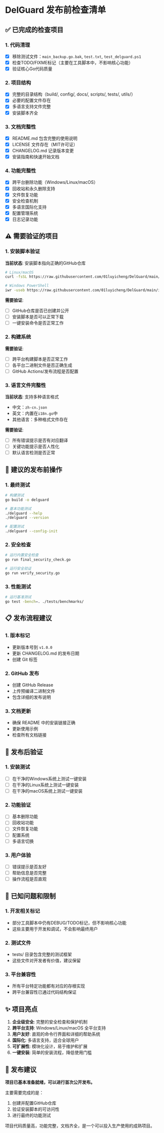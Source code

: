 # DelGuard 发布前检查清单

## ✅ 已完成的检查项目

### 1. 代码清理
- [x] 移除测试文件：`main_backup.go.bak`, `test.txt`, `test_delguard.ps1`
- [x] 检查TODO/FIXME标记（主要在工具脚本中，不影响核心功能）
- [x] 验证核心Go代码质量

### 2. 项目结构
- [x] 完整的目录结构（build/, config/, docs/, scripts/, tests/, utils/）
- [x] 必要的配置文件存在
- [x] 多语言支持文件完整
- [x] 安装脚本齐全

### 3. 文档完整性
- [x] README.md 包含完整的使用说明
- [x] LICENSE 文件存在（MIT许可证）
- [x] CHANGELOG.md 记录版本变更
- [x] 安装指南和快速开始文档

### 4. 功能完整性
- [x] 跨平台删除功能（Windows/Linux/macOS）
- [x] 回收站和永久删除支持
- [x] 文件恢复功能
- [x] 安全检查机制
- [x] 多语言国际化支持
- [x] 配置管理系统
- [x] 日志记录功能

## ⚠️ 需要验证的项目

### 1. 安装脚本验证
**当前状态**: 安装脚本指向正确的GitHub仓库
```bash
# Linux/macOS
curl -fsSL https://raw.githubusercontent.com/01luyicheng/DelGuard/main/install.sh | bash

# Windows PowerShell  
iwr -useb https://raw.githubusercontent.com/01luyicheng/DelGuard/main/install.ps1 | iex
```

**需要验证**:
- [ ] GitHub仓库是否已创建并公开
- [ ] 安装脚本是否可以正常下载
- [ ] 一键安装命令是否正常工作

### 2. 构建系统
**需要验证**:
- [ ] 跨平台构建脚本是否正常工作
- [ ] 各平台二进制文件是否正确生成
- [ ] GitHub Actions/发布流程是否配置

### 3. 语言文件完整性
**当前状态**: 支持多种语言格式
- 中文：`zh-cn.json`
- 英文：内置在`i18n.go`中
- 其他语言：多种格式文件存在

**需要验证**:
- [ ] 所有错误提示是否有对应翻译
- [ ] 关键功能提示是否人性化
- [ ] 默认语言检测是否正常

## 🔧 建议的发布前操作

### 1. 最终测试
```bash
# 构建测试
go build -o delguard

# 基本功能测试
./delguard --help
./delguard --version

# 配置测试
./delguard --config-init
```

### 2. 安全检查
```bash
# 运行内置安全检查
go run final_security_check.go

# 运行安全验证
go run verify_security.go
```

### 3. 性能测试
```bash
# 运行基准测试
go test -bench=. ./tests/benchmarks/
```

## 📋 发布流程建议

### 1. 版本标记
- 更新版本号到 `v1.0.0`
- 更新 CHANGELOG.md 的发布日期
- 创建 Git 标签

### 2. GitHub 发布
- 创建 GitHub Release
- 上传预编译二进制文件
- 包含详细的发布说明

### 3. 文档更新
- 确保 README 中的安装链接正确
- 更新使用示例
- 检查所有文档链接

## 🚀 发布后验证

### 1. 安装测试
- [ ] 在干净的Windows系统上测试一键安装
- [ ] 在干净的Linux系统上测试一键安装
- [ ] 在干净的macOS系统上测试一键安装

### 2. 功能验证
- [ ] 基本删除功能
- [ ] 回收站功能
- [ ] 文件恢复功能
- [ ] 配置系统
- [ ] 多语言切换

### 3. 用户体验
- [ ] 错误提示是否友好
- [ ] 帮助信息是否完整
- [ ] 操作流程是否直观

## 📝 已知问题和限制

### 1. 开发相关标记
- 部分工具脚本中仍有DEBUG/TODO标记，但不影响核心功能
- 这些主要用于开发和调试，不会影响最终用户

### 2. 测试文件
- tests/ 目录包含完整的测试框架
- 这些文件对开发者有价值，建议保留

### 3. 平台兼容性
- 所有平台特定功能都有对应的存根实现
- 跨平台兼容性已通过代码结构保证

## ✨ 项目亮点

1. **企业级安全**: 完整的安全检查和保护机制
2. **跨平台支持**: Windows/Linux/macOS 全平台支持
3. **用户友好**: 直观的命令行界面和详细的帮助系统
4. **国际化**: 多语言支持，适合全球用户
5. **可扩展性**: 模块化设计，易于维护和扩展
6. **一键安装**: 简单的安装流程，降低使用门槛

## 🎯 发布建议

**项目已基本准备就绪，可以进行首次公开发布。**

主要需要完成的是：
1. 创建并配置GitHub仓库
2. 验证安装脚本的可访问性
3. 进行最终的功能测试

项目代码质量高，功能完整，文档齐全，是一个可以投入生产使用的成熟项目。